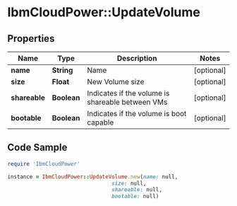 # IbmCloudPower::UpdateVolume

## Properties

Name | Type | Description | Notes
------------ | ------------- | ------------- | -------------
**name** | **String** | Name | [optional] 
**size** | **Float** | New Volume size | [optional] 
**shareable** | **Boolean** | Indicates if the volume is shareable between VMs | [optional] 
**bootable** | **Boolean** | Indicates if the volume is boot capable | [optional] 

## Code Sample

```ruby
require 'IbmCloudPower'

instance = IbmCloudPower::UpdateVolume.new(name: null,
                                 size: null,
                                 shareable: null,
                                 bootable: null)
```


